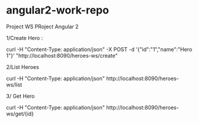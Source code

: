 # angular2-work-repo


Project WS
PRoject Angular 2

1/Create Hero :

 curl -H "Content-Type: application/json" -X POST -d '{"id":"1","name":"Hero 1"}' "http://localhost:8090/heroes-ws/create"
 
 2/List Heroes
 
curl -H "Content-Type: application/json" http://localhost:8090/heroes-ws/list

3/ Get Hero

curl -H "Content-Type: application/json" http://localhost:8090/heroes-ws/get/{id}
